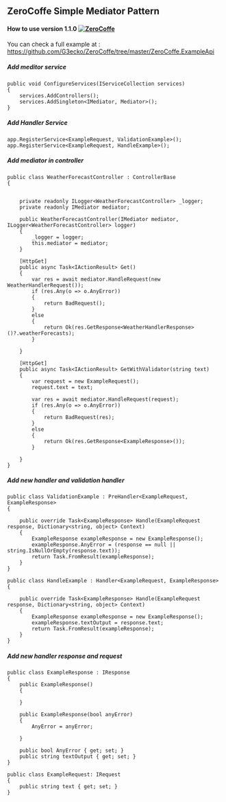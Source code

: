 ## ZeroCoffe Simple Mediator Pattern

#### How to use version 1.1.0 [![ZeroCoffe](https://circleci.com/gh/circleci/circleci-docs.svg?style=shield)](https://circleci.com/gh/G3ecko/ZeroCoffe)

You can check a full example at : https://github.com/G3ecko/ZeroCoffe/tree/master/ZeroCoffe.ExampleApi

#####  Add meditor service
```
public void ConfigureServices(IServiceCollection services)
{
    services.AddControllers();
    services.AddSingleton<IMediator, Mediator>();
}
```
##### Add Handler Service
```
app.RegisterService<ExampleRequest, ValidationExample>();
app.RegisterService<ExampleRequest, HandleExample>();
```

##### Add mediator in controller
```
public class WeatherForecastController : ControllerBase
{


    private readonly ILogger<WeatherForecastController> _logger;
    private readonly IMediator mediator;

    public WeatherForecastController(IMediator mediator, ILogger<WeatherForecastController> logger)
    {
        _logger = logger;
        this.mediator = mediator;
    }

    [HttpGet]
    public async Task<IActionResult> Get()
    {
        var res = await mediator.HandleRequest(new WeatherHandlerRequest());
        if (res.Any(o => o.AnyError))
        {
            return BadRequest();
        }
        else
        {
            return Ok(res.GetResponse<WeatherHandlerResponse>()?.weatherForecasts);
        }

    }

    [HttpGet]
    public async Task<IActionResult> GetWithValidator(string text)
    {
        var request = new ExampleRequest();
        request.text = text;

        var res = await mediator.HandleRequest(request);
        if (res.Any(o => o.AnyError))
        {
            return BadRequest(res);
        }
        else
        {
            return Ok(res.GetResponse<ExampleResponse>());
        }

    }
}

```
##### Add new handler and validation handler
```
public class ValidationExample : PreHandler<ExampleRequest, ExampleResponse>
{

    public override Task<ExampleResponse> Handle(ExampleRequest response, Dictionary<string, object> Context)
    {
        ExampleResponse exampleResponse = new ExampleResponse();
        exampleResponse.AnyError = (response == null || string.IsNullOrEmpty(response.text));
        return Task.FromResult(exampleResponse);
    }
}

public class HandleExample : Handler<ExampleRequest, ExampleResponse>
{

    public override Task<ExampleResponse> Handle(ExampleRequest response, Dictionary<string, object> Context)
    {
        ExampleResponse exampleResponse = new ExampleResponse();
        exampleResponse.textOutput = response.text;
        return Task.FromResult(exampleResponse);
    }
}
```

##### Add new handler response and request
```
public class ExampleResponse : IResponse
{
    public ExampleResponse()
    {

    }

    public ExampleResponse(bool anyError)
    {
        AnyError = anyError;

    }

    public bool AnyError { get; set; }
    public string textOutput { get; set; }
}

public class ExampleRequest: IRequest
{
    public string text { get; set; }
}
```
